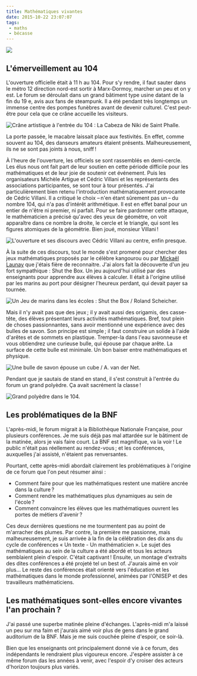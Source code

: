 ```yaml
---
title: Mathématiques vivantes
date: 2015-10-22 23:07:07
tags: 
 - maths
 - bécasse
---
```


![](banner.svg)

## L'émerveillement au 104

L'ouverture officielle était à 11 h au 104. Pour s'y rendre, il faut sauter dans le métro 12 direction nord-est sortir à Marx-Dormoy, marcher un peu et on y est. Le forum se déroulait dans un grand bâtiment type usine datant de la fin du 19 e, avis aux fans de steampunk. Il a été pendant très longtemps un immense centre des pompes funèbres avant de devenir culturel. C'est peut-être pour cela que ce crâne accueille les visiteurs.

![Crâne artistique à l'entrée du 104 : La Cabeza de Niki de Saint Phalle.](la-cabeza.jpg)

La porte passée, le macabre laissait place aux festivités. En effet, comme souvent au 104, des danseurs amateurs étaient présents. Malheureusement, ils ne se sont pas joints à nous, sniff !

À l'heure de l'ouverture, les officiels se sont rassemblés en demi-cercle. Les élus nous ont fait part de leur soutien en cette période difficile pour les mathématiques et de leur joie de soutenir cet événement. Puis les organisateurs Michèle Artigue et Cédric Villani et les représentants des associations participantes, se sont tour à tour présentés. J'ai particulièrement bien retenu l'introduction mathématiquement provocante de Cédric Villani. Il a critiqué le choix – n'en étant sûrement pas un – du nombre 104, qui n'a pas d'intérêt arithmétique. Il est en effet banal pour un entier de n'être ni premier, ni parfait. Pour se faire pardonner cette attaque, le mathématicien a précisé qu'avec des yeux de géomètre, on voit apparaître dans ce nombre la droite, le cercle et le triangle, qui sont les figures atomiques de la géométrie. Bien joué, monsieur Villani !

![L'ouverture et ses discours avec Cédric Villani au centre, enfin presque.](les-officiels.jpg)

À la suite de ces discours, tout le monde s'est promené pour chercher des jeux mathématiques proposés par le célèbre kangourou ou par [Mickaël Launay](https://twitter.com/mickaellaunay) que j'étais fière de reconnaitre. J'ai alors fait la découverte d'un jeu fort sympathique : Shut the Box. Un jeu aujourd'hui utilisé par des enseignants pour apprendre aux élèves à calculer. Il était à l'origine utilisé par les marins au port pour désigner l'heureux perdant, qui devait payer sa tournée.

![Un Jeu de marins dans les écoles : Shut the Box / Roland Scheicher.](https://upload.wikimedia.org/wikipedia/commons/3/35/Shut_the_box.jpg)

Mais il n'y avait pas que des jeux ; il y avait aussi des origamis, des casse-tête, des élèves présentant leurs activités mathématiques. Bref, tout plein de choses passionnantes, sans avoir mentionné une expérience avec des bulles de savon. Son principe est simple ; il faut construire un solide à l'aide d'arêtes et de sommets en plastique. Tremper-la dans l'eau savonneuse et vous obtiendrez une curieuse bulle, qui épouse par chaque arête. La surface de cette bulle est minimale. Un bon baiser entre mathématiques et physique.

![Une bulle de savon épouse un cube / A. van der Net.](bulle-carree.jpg)

Pendant que je sautais de stand en stand, il s'est construit à l'entrée du forum un grand polyèdre. Ça avait sacrément la classe ! 

![Grand polyèdre dans le 104.](polyedre-104.jpg)

## Les problématiques de la BNF

L'après-midi, le forum migrait à la Bibliothèque Nationale Française, pour plusieurs conférences. Je me suis déjà pas mal attardée sur le bâtiment de la matinée, alors je vais faire court. La BNF est magnifique, va la voir ! Le public n'était pas réellement au rendez-vous ; et les conférences, auxquelles j'ai assisté, n'étaient pas renversantes.

Pourtant, cette après-midi abordait clairement les problématiques à l'origine de ce forum que l'on peut résumer ainsi :

* Comment faire pour que les mathématiques restent une matière ancrée dans la culture ?
* Comment rendre les mathématiques plus dynamiques au sein de l'école ?
* Comment convaincre les élèves que les mathématiques ouvrent les portes de métiers d'avenir ?

Ces deux dernières questions ne me tourmentent pas au point de m'arracher des plumes. Par contre, la première me passionne, mais malheureusement, je suis arrivée à la fin de la célébration des dix ans du cycle de conférences « Un texte - Un mathématicien ». Le sujet des mathématiques au sein de la culture a été abordé et tous les acteurs semblaient plein d'espoir. C'était captivant ! Ensuite, un montage d'extraits des dites conférences a été projeté tel un best of. J'aurais aimé en voir plus… Le reste des conférences était orienté vers l'éducation et les mathématiques dans le monde professionnel, animées par l'ONISEP et des travailleurs mathématiciens.

## Les mathématiques sont-elles encore vivantes l'an prochain ?

J'ai passé une superbe matinée pleine d'échanges. L'après-midi m'a laissé un peu sur ma faim et j'aurais aimé voir plus de gens dans le grand auditorium de la BNF. Mais je me suis couchée pleine d'espoir, ce soir-là.

Bien que les enseignants ont principalement donné vie à ce forum, des indépendants le rendraient plus vigoureux encore. J'espère assister à ce même forum das les années à venir, avec l'espoir d'y croiser des acteurs d'horizon toujours plus variés.
